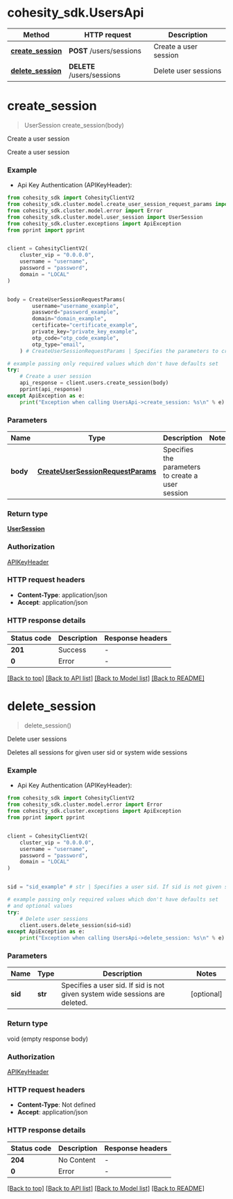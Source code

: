 # cohesity_sdk.UsersApi


Method | HTTP request | Description
------------- | ------------- | -------------
[**create_session**](UsersApi.md#create_session) | **POST** /users/sessions | Create a user session
[**delete_session**](UsersApi.md#delete_session) | **DELETE** /users/sessions | Delete user sessions


# **create_session**
> UserSession create_session(body)

Create a user session

Create a user session

### Example

* Api Key Authentication (APIKeyHeader):
```python
from cohesity_sdk import CohesityClientV2
from cohesity_sdk.cluster.model.create_user_session_request_params import CreateUserSessionRequestParams
from cohesity_sdk.cluster.model.error import Error
from cohesity_sdk.cluster.model.user_session import UserSession
from cohesity_sdk.cluster.exceptions import ApiException
from pprint import pprint


client = CohesityClientV2(
	cluster_vip = "0.0.0.0",
	username = "username",
	password = "password",
	domain = "LOCAL"
)


body = CreateUserSessionRequestParams(
        username="username_example",
        password="password_example",
        domain="domain_example",
        certificate="certificate_example",
        private_key="private_key_example",
        otp_code="otp_code_example",
        otp_type="email",
    ) # CreateUserSessionRequestParams | Specifies the parameters to create a user session

# example passing only required values which don't have defaults set
try:
	# Create a user session
	api_response = client.users.create_session(body)
	pprint(api_response)
except ApiException as e:
	print("Exception when calling UsersApi->create_session: %s\n" % e)
```


### Parameters

Name | Type | Description  | Notes
------------- | ------------- | ------------- | -------------
 **body** | [**CreateUserSessionRequestParams**](CreateUserSessionRequestParams.md)| Specifies the parameters to create a user session |

### Return type

[**UserSession**](UserSession.md)

### Authorization

[APIKeyHeader](../README.md#APIKeyHeader)

### HTTP request headers

 - **Content-Type**: application/json
 - **Accept**: application/json


### HTTP response details
| Status code | Description | Response headers |
|-------------|-------------|------------------|
**201** | Success |  -  |
**0** | Error |  -  |

[[Back to top]](#) [[Back to API list]](../README.md#documentation-for-api-endpoints) [[Back to Model list]](../README.md#documentation-for-models) [[Back to README]](../README.md)

# **delete_session**
> delete_session()

Delete user sessions

Deletes all sessions for given user sid or system wide sessions

### Example

* Api Key Authentication (APIKeyHeader):
```python
from cohesity_sdk import CohesityClientV2
from cohesity_sdk.cluster.model.error import Error
from cohesity_sdk.cluster.exceptions import ApiException
from pprint import pprint


client = CohesityClientV2(
	cluster_vip = "0.0.0.0",
	username = "username",
	password = "password",
	domain = "LOCAL"
)


sid = "sid_example" # str | Specifies a user sid. If sid is not given system wide sessions are deleted. (optional)

# example passing only required values which don't have defaults set
# and optional values
try:
	# Delete user sessions
	client.users.delete_session(sid=sid)
except ApiException as e:
	print("Exception when calling UsersApi->delete_session: %s\n" % e)
```


### Parameters

Name | Type | Description  | Notes
------------- | ------------- | ------------- | -------------
 **sid** | **str**| Specifies a user sid. If sid is not given system wide sessions are deleted. | [optional]

### Return type

void (empty response body)

### Authorization

[APIKeyHeader](../README.md#APIKeyHeader)

### HTTP request headers

 - **Content-Type**: Not defined
 - **Accept**: application/json


### HTTP response details
| Status code | Description | Response headers |
|-------------|-------------|------------------|
**204** | No Content |  -  |
**0** | Error |  -  |

[[Back to top]](#) [[Back to API list]](../README.md#documentation-for-api-endpoints) [[Back to Model list]](../README.md#documentation-for-models) [[Back to README]](../README.md)

